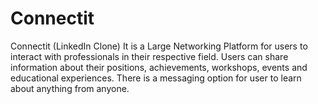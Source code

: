 # Connectit
Connectit (LinkedIn Clone)
It is a Large Networking Platform for users to interact with professionals in their respective field. 
Users can share information about their positions, achievements, workshops, events and educational experiences. 
There is a messaging option for user to learn about anything from anyone. 
